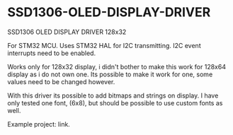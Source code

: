 # SSD1306-OLED-DISPLAY-DRIVER
SSD1306 OLED DISPLAY DRIVER 128x32

For STM32 MCU.
Uses STM32 HAL for I2C transmitting.
I2C event interrupts need to be enabled.

Works only for 128x32 display, i didn't bother to make this work for 128x64 display as i do not own one.
Its possible to make it work for one, some values need to be changed however.

With this driver its possible to add bitmaps and strings on display.
I have only tested one font, (6x8), but should be possible to use custom fonts as well.

Example project: link.
